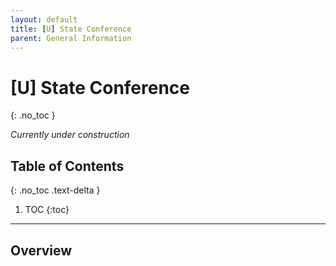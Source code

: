```yaml
---
layout: default
title: [U] State Conference
parent: General Information
---
```


# [U] State Conference
{: .no_toc }

*Currently under construction*

## Table of Contents
{: .no_toc .text-delta }

1. TOC
{:toc}

---

## Overview
